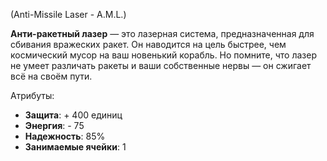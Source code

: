 (Anti-Missile Laser - A.M.L.)

**Анти-ракетный лазер** — это лазерная система, предназначенная для сбивания вражеских ракет. Он наводится на цель быстрее, чем космический мусор на ваш новенький корабль. Но помните, что лазер не умеет различать ракеты и ваши собственные нервы — он сжигает всё на своём пути.

Атрибуты:
- **Защита**: + 400 единиц
- **Энергия**: - 75
- **Надежность**: 85%
- **Занимаемые ячейки**: 1